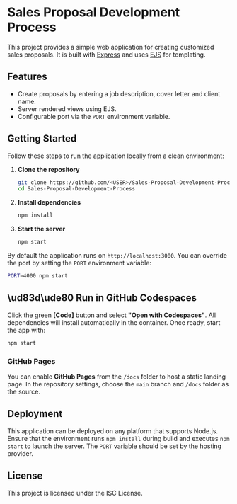 # Sales Proposal Development Process

This project provides a simple web application for creating customized sales proposals. It is built with [Express](https://expressjs.com/) and uses [EJS](https://ejs.co/) for templating.

## Features

- Create proposals by entering a job description, cover letter and client name.
- Server rendered views using EJS.
- Configurable port via the `PORT` environment variable.

## Getting Started

Follow these steps to run the application locally from a clean environment:

1. **Clone the repository**

   ```bash
   git clone https://github.com/<USER>/Sales-Proposal-Development-Process.git
   cd Sales-Proposal-Development-Process
   ```

2. **Install dependencies**

   ```bash
   npm install
   ```

3. **Start the server**

   ```bash
   npm start
   ```

By default the application runs on `http://localhost:3000`. You can override the port by setting the `PORT` environment variable:

```bash
PORT=4000 npm start
```

## \ud83d\ude80 Run in GitHub Codespaces

Click the green **[Code]** button and select **"Open with Codespaces"**. All dependencies will install automatically in the container. Once ready, start the app with:

```bash
npm start
```

### GitHub Pages

You can enable **GitHub Pages** from the `/docs` folder to host a static landing page.
In the repository settings, choose the `main` branch and `/docs` folder as the source.



## Deployment

This application can be deployed on any platform that supports Node.js. Ensure that the environment runs `npm install` during build and executes `npm start` to launch the server. The `PORT` variable should be set by the hosting provider.

## License

This project is licensed under the ISC License.
